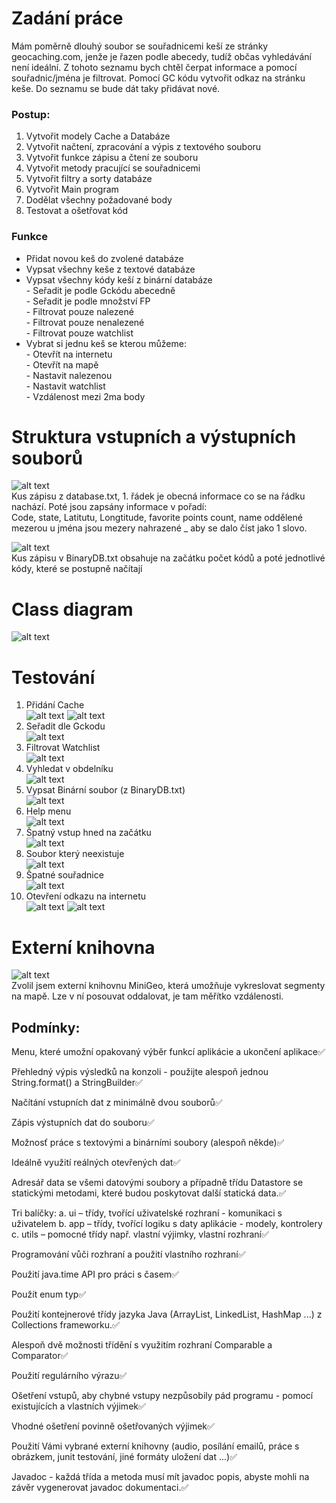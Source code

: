 # Zadání práce 

Mám poměrně dlouhý soubor se souřadnicemi keší ze stránky geocaching.com, jenže je řazen podle abecedy, tudíž občas vyhledávání není ideální.
Z tohoto seznamu bych chtěl čerpat informace a pomocí souřadnic/jména je filtrovat. Pomocí GC kódu vytvořit odkaz na stránku keše. Do seznamu se bude dát taky přidávat nové.
### Postup:
  1)	Vytvořit modely Cache a Databáze
  2)	Vytvořit načtení, zpracování a výpis z textového souboru
  3)	Vytvořit funkce zápisu a čtení ze souboru
  4)	Vytvořit metody pracující se souřadnicemi
  5)	Vytvořit filtry a sorty databáze
  6)	Vytvořit Main program
  7)	Dodělat všechny požadované body
  8)	Testovat a ošetřovat kód

### Funkce
- Přidat novou keš do zvolené databáze<br>
- Vypsat všechny keše z textové databáze<br>
- Vypsat všechny kódy keší z binární databáze<br>
	  - Seřadit je podle Gckódu abecedně<br>
	  - Seřadit je podle množství FP<br>
	  - Filtrovat pouze nalezené<br>
	  - Filtrovat pouze nenalezené<br>
	  - Filtrovat pouze watchlist<br>
- Vybrat si jednu keš se kterou můžeme:<br>
		      - Otevřít na internetu<br>
		      - Otevřít na mapě<br>
		      - Nastavit nalezenou<br>
		      - Nastavit watchlist<br>
		      - Vzdálenost mezi 2ma body<br>

# Struktura vstupních a výstupních souborů

![alt text](https://github.com/TomasChmelar21/2122ALG2-Chmelar-Souradnice/blob/main/ReadMe_pictures/Structure1.png?raw=true) <br>
Kus zápisu z database.txt, 1. řádek je obecná informace co se na řádku nachází. Poté jsou zapsány informace v pořadí: <br>
Code, state, Latitutu, Longtitude, favorite points count, name oddělené mezerou u jména jsou mezery nahrazené _ aby se dalo číst jako 1 slovo.


![alt text](https://github.com/TomasChmelar21/2122ALG2-Chmelar-Souradnice/blob/main/ReadMe_pictures/StructureBin.png?raw=true) <br>
Kus zápisu v BinaryDB.txt obsahuje na začátku počet kódů a poté jednotlivé kódy, které se postupně načítají

# Class diagram
![alt text](https://github.com/TomasChmelar21/2122ALG2-Chmelar-Souradnice/blob/main/ReadMe_pictures/ClassDiagram.png?raw=true)

# Testování

1)  Přidání Cache <br>
![alt text](https://github.com/TomasChmelar21/2122ALG2-Chmelar-Souradnice/blob/main/ReadMe_pictures/Test11.png?raw=true) 
![alt text](https://github.com/TomasChmelar21/2122ALG2-Chmelar-Souradnice/blob/main/ReadMe_pictures/Test12.png?raw=true)
2)  Seřadit dle Gckodu <br>
![alt text](https://github.com/TomasChmelar21/2122ALG2-Chmelar-Souradnice/blob/main/ReadMe_pictures/Test2.png?raw=true)
3) Filtrovat Watchlist <br>
![alt text](https://github.com/TomasChmelar21/2122ALG2-Chmelar-Souradnice/blob/main/ReadMe_pictures/Test3.png?raw=true)
4) Vyhledat v obdelníku <br>
![alt text](https://github.com/TomasChmelar21/2122ALG2-Chmelar-Souradnice/blob/main/ReadMe_pictures/Test4.png?raw=true)
5) Vypsat Binární soubor (z BinaryDB.txt) <br>
![alt text](https://github.com/TomasChmelar21/2122ALG2-Chmelar-Souradnice/blob/main/ReadMe_pictures/Test5.png?raw=true)
6) Help menu <br>
![alt text](https://github.com/TomasChmelar21/2122ALG2-Chmelar-Souradnice/blob/main/ReadMe_pictures/Test6.png?raw=true)
7) Špatný vstup hned na začátku <br>
![alt text](https://github.com/TomasChmelar21/2122ALG2-Chmelar-Souradnice/blob/main/ReadMe_pictures/Test7.png?raw=true)
8) Soubor který neexistuje <br>
![alt text](https://github.com/TomasChmelar21/2122ALG2-Chmelar-Souradnice/blob/main/ReadMe_pictures/Test8.png?raw=true)
9) Špatné souřadnice <br>
![alt text](https://github.com/TomasChmelar21/2122ALG2-Chmelar-Souradnice/blob/main/ReadMe_pictures/Test9.png?raw=true)
10) Otevření odkazu na internetu <br>
![alt text](https://github.com/TomasChmelar21/2122ALG2-Chmelar-Souradnice/blob/main/ReadMe_pictures/Test101.png?raw=true)
![alt text](https://github.com/TomasChmelar21/2122ALG2-Chmelar-Souradnice/blob/main/ReadMe_pictures/Test102.png?raw=true)

# Externí knihovna
![alt text](https://github.com/TomasChmelar21/2122ALG2-Chmelar-Souradnice/blob/main/ReadMe_pictures/ExterniKnihovna.png?raw=true) <br>
Zvolil jsem externí knihovnu MiniGeo, která umožňuje vykreslovat segmenty na mapě. Lze v ní posouvat oddalovat, je tam měřítko vzdálenosti.

## Podmínky:
Menu, které umožní opakovaný výběr funkcí aplikácie a ukončení aplikace✅

Přehledný výpis výsledků na konzoli - použijte alespoň jednou String.format() a StringBuilder✅

Načítání vstupních dat z minimálně dvou souborů✅

Zápis výstupních dat do souboru✅

Možnosť práce s textovými a binárními soubory (alespoň někde)✅

Ideálně využití reálných otevřených dat✅

Adresář data se všemi datovými soubory a případně třídu Datastore se statickými metodami, které budou poskytovat další statická data.✅

Tri balíčky: a. ui – třídy, tvořící uživatelské rozhraní - komunikaci s uživatelem b. app – třídy, tvořící logiku s daty aplikácie - modely, kontrolery c. utils – pomocné třídy např. vlastní výjimky, vlastní rozhraní✅

Programování vůči rozhraní a použití vlastního rozhraní✅

Použití java.time API pro práci s časem✅

Použít enum typ✅

Použití kontejnerové třídy jazyka Java (ArrayList, LinkedList, HashMap ...) z Collections frameworku.✅

Alespoň dvě možnosti třídění s využitím rozhraní Comparable a Comparator✅

Použití regulárního výrazu✅

Ošetření vstupů, aby chybné vstupy nezpůsobily pád programu - pomocí existujících a vlastních výjimek✅

Vhodné ošetření povinně ošetřovaných výjimek✅

Použití Vámi vybrané externí knihovny (audio, posílání emailů, práce s obrázkem, junit testování, jiné formáty uložení dat ...)✅

Javadoc - každá třída a metoda musí mít javadoc popis, abyste mohli na závěr vygenerovat javadoc dokumentaci.✅
